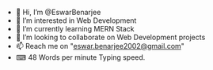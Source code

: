 - 👋 Hi, I’m @EswarBenarjee
- 👀 I’m interested in Web Development
- 🌱 I’m currently learning MERN Stack
- 💞️ I’m looking to collaborate on Web Development projects
- 📫 Reach me on "eswar.benarjee2002@gmail.com"
- ⌨ 48 Words per minute Typing speed.

<!---
EswarBenarjee/EswarBenarjee is a ✨ special ✨ repository because its `README.md` (this file) appears on your GitHub profile.
You can click the Preview link to take a look at your changes.
--->
